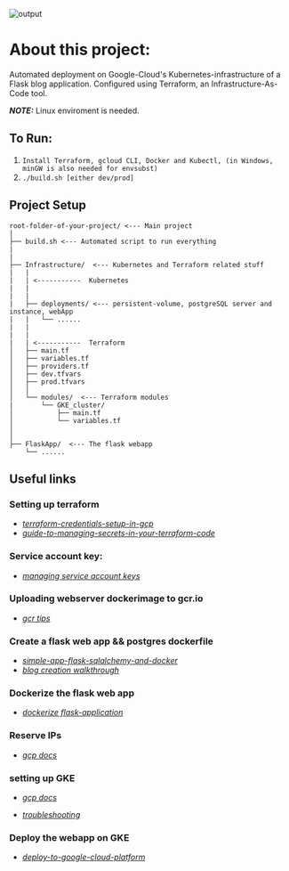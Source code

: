 ![output](https://user-images.githubusercontent.com/64014604/168144375-829ad624-8f5f-4a8f-b4a0-e0ed58160f92.gif)

# About this project:
Automated deployment on Google-Cloud's Kubernetes-infrastructure of a Flask blog application. Configured using Terraform, an Infrastructure-As-Code tool.  

**_NOTE:_**  Linux enviroment is needed.

## To Run: 
1. ``` Install Terraform, gcloud CLI, Docker and Kubectl, (in Windows, minGW is also needed for envsubst) ```
2. ``` ./build.sh [either dev/prod] ```

## Project Setup
```
root-folder-of-your-project/ <--- Main project
│
├── build.sh <--- Automated script to run everything
|
|
├── Infrastructure/  <--- Kubernetes and Terraform related stuff
|   |
|   | <-----------  Kubernetes
|   |
|   |
|   ├── deployments/ <--- persistent-volume, postgreSQL server and instance, webApp 
|   |   └── ......
|   |  
|   |  
|   | <-----------  Terraform
│   ├── main.tf
│   ├── variables.tf
│   ├── providers.tf
│   ├── dev.tfvars
│   ├── prod.tfvars
│   │
│   └── modules/  <--- Terraform modules
|       └── GKE_cluster/
│           ├── main.tf
│           └── variables.tf
│
│           
├── FlaskApp/  <--- The flask webapp
    └── ......
```
## Useful links

### Setting up terraform 
- [_terraform-credentials-setup-in-gcp_](https://medium.com/google-cloud/terraform-credentials-setup-in-gcp-c81c8ebaff5d)
- [_guide-to-managing-secrets-in-your-terraform-code_](https://blog.gruntwork.io/a-comprehensive-guide-to-managing-secrets-in-your-terraform-code-1d586955ace1)

### Service account key:
- [_managing service account keys_](https://cloud.google.com/iam/docs/creating-managing-service-account-keys#iam-service-account-keys-create-gcloud)


### Uploading webserver dockerimage to gcr.io
- [_gcr tips_](https://ahmet.im/blog/google-container-registry-tips/)

### Create a flask web app && postgres dockerfile
- [_simple-app-flask-sqlalchemy-and-docker_](https://haseebmajid.dev/blog/simple-app-flask-sqlalchemy-and-docker)
- [_blog creation walkthrough_](https://www.digitalocean.com/community/tutorials/how-to-make-a-web-application-using-flask-in-python-3)

### Dockerize the flask web app
- [_dockerize flask-application_](https://runnable.com/docker/python/dockerize-your-flask-application)

### Reserve IPs
- [_gcp docs_](https://cloud.google.com/kubernetes-engine/docs/tutorials/configuring-domain-name-static-ip#gcloud)

### setting up GKE
- [_gcp docs_](https://cloud.google.com/architecture/deploying-highly-available-postgresql-with-gke)

- [_troubleshooting_](https://www.how-hard-can-it.be/when-gke-tells-your-terraform-service-account-to-go-away/)

### Deploy the webapp on GKE
- [_deploy-to-google-cloud-platform_](https://blog.devgenius.io/how-to-provision-configure-deploy-to-google-cloud-platform-97dbbe36fcde)


